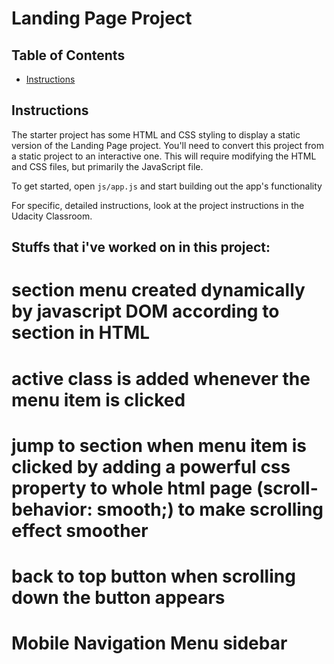 # Landing Page Project

## Table of Contents

* [Instructions](#instructions)

## Instructions

The starter project has some HTML and CSS styling to display a static version of the Landing Page project. You'll need to convert this project from a static project to an interactive one. This will require modifying the HTML and CSS files, but primarily the JavaScript file.

To get started, open `js/app.js` and start building out the app's functionality

For specific, detailed instructions, look at the project instructions in the Udacity Classroom.

Stuffs that i've worked on in this project:
---------------------------------------------
# section menu created dynamically by javascript DOM according to section in HTML
# active class is added whenever the menu item is clicked
# jump to section when menu item is clicked by adding a powerful css property to whole html page (scroll-behavior: smooth;) to make scrolling effect smoother
# back to top button when scrolling down the button appears
# Mobile Navigation Menu sidebar 
